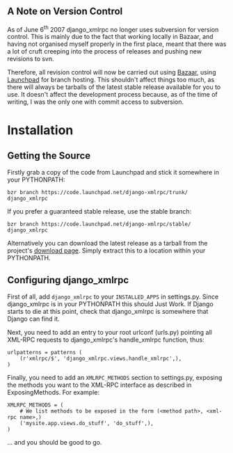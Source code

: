 ## A Note on Version Control ##

As of June 6<sup>th</sup> 2007 django\_xmlrpc no longer uses subversion for version control. This is mainly due to the fact that working locally in Bazaar, and having not organised myself properly in the first place, meant that there was a lot of cruft creeping into the process of releases and pushing new revisions to svn.

Therefore, all revision control will now be carried out using [Bazaar](http://bazaar-vcs.org), using [Launchpad](http://launchpad.net) for branch hosting. This shouldn't affect things too much, as there will always be tarballs of the latest stable release available for you to use. It doesn't affect the development process because, as of the time of writing, I was the only one with commit access to subversion.

# Installation #

## Getting the Source ##

Firstly grab a copy of the code from Launchpad and stick it somewhere in your PYTHONPATH:

```
bzr branch https://code.launchpad.net/django-xmlrpc/trunk/ django_xmlrpc
```

If you prefer a guaranteed stable release, use the stable branch:

```
bzr branch https://code.launchpad.net/django-xmlrpc/stable/ django_xmlrpc
```

Alternatively you can download the latest release as a tarball from the project's [download page](http://code.google.com/p/django-xmlrpc/downloads/list?q=label:Latest-Release). Simply extract this to a location within your PYTHONPATH.

## Configuring django\_xmlrpc ##

First of all, add `django_xmlrpc` to your `INSTALLED_APPS` in settings.py. Since django\_xmlrpc is in your PYTHONPATH this should Just Work. If Django starts to die at this point, check that django\_xmlrpc is somewhere that Django can find it.

Next, you need to add an entry to your root urlconf (urls.py) pointing all XML-RPC requests to django\_xmlrpc's handle\_xmlrpc function, thus:

```
urlpatterns = patterns (
    (r'xmlrpc/$', 'django_xmlrpc.views.handle_xmlrpc',),
)
```

Finally, you need to add an `XMLRPC_METHODS` section to settings.py, exposing the methods you want to the XML-RPC interface as described in ExposingMethods. For example:

```
XMLRPC_METHODS = (
    # We list methods to be exposed in the form (<method path>, <xml-rpc name>,)
    ('mysite.app.views.do_stuff', 'do_stuff',),
)
```

... and you should be good to go.